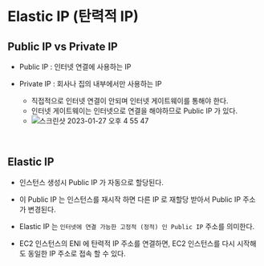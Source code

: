 # Elastic IP (탄력적 IP)

## Public IP vs Private IP

- Public IP : 인터넷 연결에 사용하는 IP

- Private IP : 회사나 집의 내부에서만 사용하는 IP
    - 직접적으로 인터넷 연결이 안되며 인터넷 게이트웨이를 통해야 한다.
    - 인터넷 게이트웨이는 인터넷으로 연결을 해야하므로 Public IP 가 있다.
    - ![스크린샷 2023-01-27 오후 4 55 47](https://user-images.githubusercontent.com/74750901/215037762-7e20d007-af14-407b-b112-7db3a1cc15c1.png)


<br>

## Elastic IP

- 인스턴스 생성시 Public IP 가 자동으로 할당된다.

- 이 Public IP 는 인스턴스를 재시작 하면 다른 IP 로 재할당 받아서 Public IP 주소가 변경된다.  

- Elastic IP 는 `인터넷에 연결 가능한 고정적 (정적) 인 Public IP` 주소를 의미한다. 

- EC2 인스턴스의 ENI 에 탄력적 IP 주소를 연결하면, EC2 인스턴스를 다시 시작해도 동일한 IP 주소로 접속 할 수 있다. 



